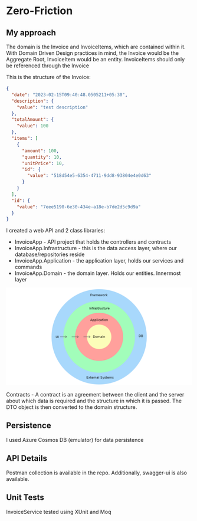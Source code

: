 # Zero-Friction

## My approach

The domain is the Invoice and InvoiceItems, which are contained within it.
With Domain Driven Design practices in mind, the Invoice would be the Aggregate Root, InvoiceItem would be an entity. InvoiceItems should only be referenced through the Invoice

This is the structure of the Invoice:
```json
{
  "date": "2023-02-15T09:40:48.0505211+05:30",
  "description": {
    "value": "test description"
  },
  "totalAmount": {
    "value": 100
  },
  "items": [
    {
      "amount": 100,
      "quantity": 10,
      "unitPrice": 10,
      "id": {
        "value": "518d54e5-6354-4711-9dd8-93804e4e0d63"
      }
    }
  ],
  "id": {
    "value": "7eee5190-6e30-434e-a18e-b7de2d5c9d9a"
  }
}
```

I created a web API and 2 class libraries:
* InvoiceApp - API project that holds the controllers and contracts
* InvoiceApp.Infrastructure - this is the data access layer, where our database/repositories reside
* InvoiceApp.Application - the application layer, holds our services and commands
* InvoiceApp.Domain - the domain layer. Holds our entities. Innermost layer


![DDD-Layers-Image](https://github.com/Nigel12/Zero-Friction/blob/main/dddlayers.png?raw=true)


Contracts - A contract is an agreement between the client and the server about which data is required and the structure in which it is passed. The DTO object is then converted to the domain structure.

## Persistence

I used Azure Cosmos DB (emulator) for data persistence

## API Details

Postman collection is available in the repo. Additionally, swagger-ui is also available.


## Unit Tests

InvoiceService tested using XUnit and Moq

